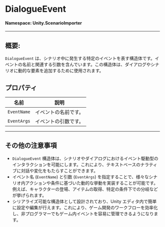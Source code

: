 ﻿# DialogueEvent

#### **Namespace**: Unity.ScenarioImporter
---

## 概要:
`DialogueEvent` は、シナリオ中に発生する特定のイベントを表す構造体です。イベントの名前と関連する引数を含んでいます。この構造体は、ダイアログやシナリオに動的な要素を追加するために使用されます。

## プロパティ
| 名前 | 説明 |
|------------------|------|
| `EventName` | イベントの名前です。 |
| `EventArgs` | イベントの引数です。 |

---
## その他の注意事項
- `DialogueEvent` 構造体は、シナリオやダイアログにおけるイベント駆動型のインタラクションを可能にします。これにより、テキストベースのナラティブに対話や変化をもたらすことができます。
- イベント名 (`EventName`) と引数 (`EventArgs`) を指定することで、様々なシナリオ内アクションや条件に基づいた動的な挙動を実装することが可能です。例えば、キャラクターの登場、アイテムの取得、特定の条件下での分岐などが挙げられます。
- シリアライズ可能な構造体として設計されており、Unity エディタ内で簡単に設定や編集が行えます。これにより、ゲーム開発のワークフローを効率化し、非プログラマーでもゲーム内イベントを容易に管理できるようになります。
